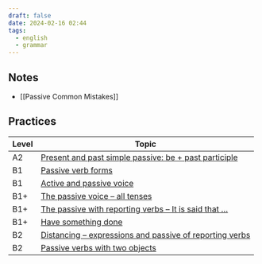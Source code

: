 ```yaml
---
draft: false
date: 2024-02-16 02:44
tags:
  - english
  - grammar
---
```


## Notes
- [[Passive Common Mistakes]]


## Practices
| Level | Topic |
| ---- | ---- |
| A2 | [Present and past simple passive: be + past participle](https://test-english.com/grammar-points/a2/present-past-simple-passive/) |
| B1 | [Passive verb forms](https://test-english.com/grammar-points/b1/passive-verb-forms/) |
| B1 | [Active and passive voice](https://test-english.com/grammar-points/b1/active-passive-voice/) |
| B1+ | [The passive voice – all tenses](https://test-english.com/grammar-points/b1-b2/passive-voice-all-tenses/) |
| B1+ | [The passive with reporting verbs – It is said that …](https://test-english.com/grammar-points/b1-b2/passive-reporting-verbs/) |
| B1+ | [Have something done](https://test-english.com/grammar-points/b1-b2/have-something-done/) |
| B2 | [Distancing – expressions and passive of reporting verbs](https://test-english.com/grammar-points/b2/distancing/) |
| B2 | [Passive verbs with two objects](https://test-english.com/grammar-points/b2/passive-verbs-with-two-objects/) |
